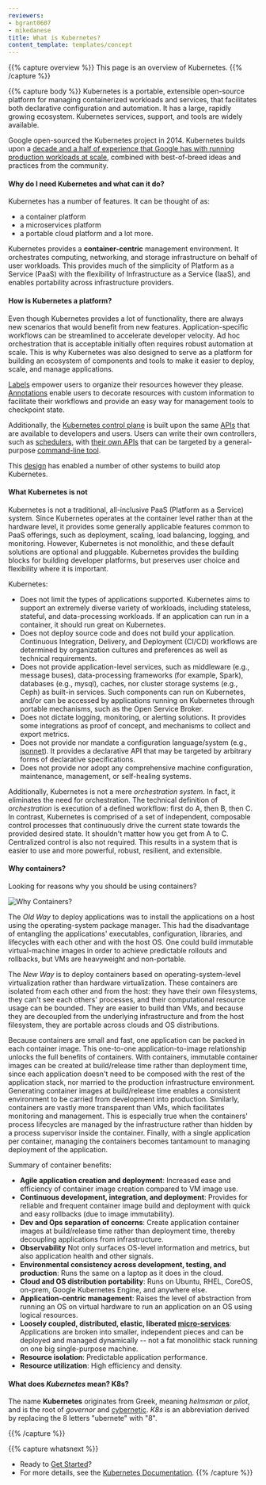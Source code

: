 ```yaml
---
reviewers:
- bgrant0607
- mikedanese
title: What is Kubernetes?
content_template: templates/concept
---
```


{{% capture overview %}}
This page is an overview of Kubernetes.
{{% /capture %}}

{{% capture body %}}
Kubernetes is a portable, extensible open-source platform for managing
containerized workloads and services, that facilitates both
declarative configuration and automation. It has a large, rapidly
growing ecosystem. Kubernetes services, support, and tools are widely available.

Google open-sourced the Kubernetes project in 2014. Kubernetes builds upon
a [decade and a half of experience that Google has with running
production workloads at
scale](https://research.google.com/pubs/pub43438.html), combined with
best-of-breed ideas and practices from the community.

#### Why do I need Kubernetes and what can it do?

Kubernetes has a number of features. It can be thought of as:
* a container platform
* a microservices platform
* a portable cloud platform
and a lot more.

Kubernetes provides a **container-centric** management environment. It
orchestrates computing, networking, and storage infrastructure on
behalf of user workloads. This provides much of the simplicity of
Platform as a Service (PaaS) with the flexibility of Infrastructure as
a Service (IaaS), and enables portability across infrastructure
providers.

#### How is Kubernetes a platform?

Even though Kubernetes provides a lot of functionality, there are
always new scenarios that would benefit from new
features. Application-specific workflows can be streamlined to
accelerate developer velocity. Ad hoc orchestration that is acceptable
initially often requires robust automation at scale. This is why
Kubernetes was also designed to serve as a platform for building an
ecosystem of components and tools to make it easier to deploy, scale,
and manage applications.

[Labels](/docs/concepts/overview/working-with-objects/labels/) empower
users to organize their resources however they
please. [Annotations](/docs/concepts/overview/working-with-objects/annotations/)
enable users to decorate resources with custom information to
facilitate their workflows and provide an easy way for management
tools to checkpoint state.

Additionally, the [Kubernetes control
plane](/docs/concepts/overview/components/) is built upon the same
[APIs](/docs/reference/api-overview/) that are available to developers
and users. Users can write their own controllers, such as
[schedulers](https://github.com/kubernetes/community/blob/{{page.githubbranch}}/contributors/devel/scheduler.md),
with [their own
APIs](/docs/concepts/api-extension/custom-resources/)
that can be targeted by a general-purpose [command-line
tool](/docs/user-guide/kubectl-overview/).

This
[design](https://git.k8s.io/community/contributors/design-proposals/architecture/architecture.md)
has enabled a number of other systems to build atop Kubernetes.

#### What Kubernetes is not

Kubernetes is not a traditional, all-inclusive PaaS (Platform as a
Service) system. Since Kubernetes operates at the container level
rather than at the hardware level, it provides some generally
applicable features common to PaaS offerings, such as deployment,
scaling, load balancing, logging, and monitoring. However, Kubernetes
is not monolithic, and these default solutions are optional and
pluggable. Kubernetes provides the building blocks for building developer
platforms, but preserves user choice and flexibility where it is
important.

Kubernetes:

* Does not limit the types of applications supported. Kubernetes aims
  to support an extremely diverse variety of workloads, including
  stateless, stateful, and data-processing workloads. If an
  application can run in a container, it should run great on
  Kubernetes.
* Does not deploy source code and does not build your
  application. Continuous Integration, Delivery, and Deployment
  (CI/CD) workflows are determined by organization cultures and preferences
  as well as technical requirements.
* Does not provide application-level services, such as middleware
  (e.g., message buses), data-processing frameworks (for example,
  Spark), databases (e.g., mysql), caches, nor cluster storage systems (e.g.,
  Ceph) as built-in services. Such components can run on Kubernetes, and/or
  can be accessed by applications running on Kubernetes through portable
  mechanisms, such as the Open Service Broker.
* Does not dictate logging, monitoring, or alerting solutions. It provides
  some integrations as proof of concept, and mechanisms to collect and
  export metrics.
* Does not provide nor mandate a configuration language/system (e.g.,
  [jsonnet](https://github.com/google/jsonnet)). It provides a declarative
  API that may be targeted by arbitrary forms of declarative specifications.
* Does not provide nor adopt any comprehensive machine configuration,
  maintenance, management, or self-healing systems.

Additionally, Kubernetes is not a mere *orchestration system*. In
fact, it eliminates the need for orchestration. The technical
definition of *orchestration* is execution of a defined workflow:
first do A, then B, then C. In contrast, Kubernetes is comprised of a
set of independent, composable control processes that continuously
drive the current state towards the provided desired state. It
shouldn't matter how you get from A to C. Centralized control is also
not required. This results in a system that is easier to use and more
powerful, robust, resilient, and extensible.

#### Why containers?

Looking for reasons why you should be using containers?

![Why Containers?](/images/docs/why_containers.svg)

The *Old Way* to deploy applications was to install the applications
on a host using the operating-system package manager. This had the
disadvantage of entangling the applications' executables,
configuration, libraries, and lifecycles with each other and with the
host OS. One could build immutable virtual-machine images in order to
achieve predictable rollouts and rollbacks, but VMs are heavyweight
and non-portable.

The *New Way* is to deploy containers based on operating-system-level
virtualization rather than hardware virtualization. These containers
are isolated from each other and from the host: they have their own
filesystems, they can't see each others' processes, and their
computational resource usage can be bounded. They are easier to build
than VMs, and because they are decoupled from the underlying
infrastructure and from the host filesystem, they are portable across
clouds and OS distributions.

Because containers are small and fast, one application can be packed
in each container image. This one-to-one application-to-image
relationship unlocks the full benefits of containers. With containers,
immutable container images can be created at build/release time rather
than deployment time, since each application doesn't need to be
composed with the rest of the application stack, nor married to the
production infrastructure environment. Generating container images at
build/release time enables a consistent environment to be carried from
development into production.  Similarly, containers are vastly more
transparent than VMs, which facilitates monitoring and
management. This is especially true when the containers' process
lifecycles are managed by the infrastructure rather than hidden by a
process supervisor inside the container. Finally, with a single
application per container, managing the containers becomes tantamount
to managing deployment of the application.

Summary of container benefits:

* **Agile application creation and deployment**:
    Increased ease and efficiency of container image creation compared to VM image use.
* **Continuous development, integration, and deployment**:
    Provides for reliable and frequent container image build and
    deployment with quick and easy rollbacks (due to image
    immutability).
* **Dev and Ops separation of concerns**:
    Create application container images at build/release time rather
    than deployment time, thereby decoupling applications from
    infrastructure.
* **Observability**
    Not only surfaces OS-level information and metrics, but also application
    health and other signals.
* **Environmental consistency across development, testing, and production**:
    Runs the same on a laptop as it does in the cloud.
* **Cloud and OS distribution portability**:
    Runs on Ubuntu, RHEL, CoreOS, on-prem, Google Kubernetes Engine, and anywhere else.
* **Application-centric management**:
    Raises the level of abstraction from running an OS on virtual
    hardware to run an application on an OS using logical resources.
* **Loosely coupled, distributed, elastic, liberated [micro-services](https://martinfowler.com/articles/microservices.html)**:
    Applications are broken into smaller, independent pieces and can
    be deployed and managed dynamically -- not a fat monolithic stack
    running on one big single-purpose machine.
* **Resource isolation**:
    Predictable application performance.
* **Resource utilization**:
    High efficiency and density.

#### What does *Kubernetes* mean? K8s?

The name **Kubernetes** originates from Greek, meaning *helmsman* or
*pilot*, and is the root of *governor* and
[cybernetic](http://www.etymonline.com/index.php?term=cybernetics). *K8s*
is an abbreviation derived by replacing the 8 letters "ubernete" with
"8".

{{% /capture %}}

{{% capture whatsnext %}}
*   Ready to [Get Started](/docs/setup/)?
*   For more details, see the [Kubernetes Documentation](/docs/home/).
{{% /capture %}}


